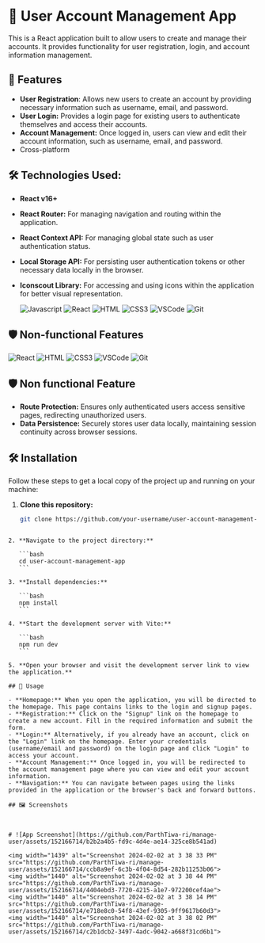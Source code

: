 # 📝 User Account Management App

This is a React application built to allow users to create and manage their accounts. It provides functionality for user registration, login, and account information management.

## 🚀 Features

- **User Registration**: Allows new users to create an account by providing necessary information such as username, email, and password.
- **User Login:** Provides a login page for existing users to authenticate themselves and access their accounts.
- **Account Management:** Once logged in, users can view and edit their account information, such as username, email, and password.
- Cross-platform

## 🛠️ Technologies Used:

- **React v16+**
- **React Router:** For managing navigation and routing within the application.
- **React Context API:** For managing global state such as user authentication status.
- **Local Storage API:** For persisting user authentication tokens or other necessary data locally in the browser.
- **Iconscout Library:** For accessing and using icons within the application for better visual representation.

  ![Javascript](https://img.shields.io/badge/Javascript-F0DB4F?style=for-the-badge&labelColor=black&logo=javascript&logoColor=F0DB4F)
  ![React](https://img.shields.io/badge/-React-61DBFB?style=for-the-badge&labelColor=black&logo=react&logoColor=61DBFB)
  ![HTML](https://img.shields.io/badge/HTML5-E34F26?style=for-the-badge&logo=html5&logoColor=white)
  ![CSS3](https://img.shields.io/badge/CSS3-1572B6?style=for-the-badge&logo=css3&logoColor=white)
  ![VSCode](https://img.shields.io/badge/Visual_Studio-0078d7?style=for-the-badge&logo=visual%20studio&logoColor=white)
  ![Git](https://img.shields.io/badge/Git-F05032?style=for-the-badge&logo=git&logoColor=white)

## 🛡️ Non-functional Features


![React](https://img.shields.io/badge/-React-61DBFB?style=for-the-badge&labelColor=black&logo=react&logoColor=61DBFB)
![HTML](https://img.shields.io/badge/HTML5-E34F26?style=for-the-badge&logo=html5&logoColor=white)
![CSS3](https://img.shields.io/badge/CSS3-1572B6?style=for-the-badge&logo=css3&logoColor=white)
![VSCode](https://img.shields.io/badge/Visual_Studio-0078d7?style=for-the-badge&logo=visual%20studio&logoColor=white)
![Git](https://img.shields.io/badge/Git-F05032?style=for-the-badge&logo=git&logoColor=white)

## 🛡️ Non functional Feature

- **Route Protection:** Ensures only authenticated users access sensitive pages, redirecting unauthorized users.
- **Data Persistence:** Securely stores user data locally, maintaining session continuity across browser sessions.

## 🛠️ Installation

Follow these steps to get a local copy of the project up and running on your machine:

1. **Clone this repository:**

   ```bash
   git clone https://github.com/your-username/user-account-management-app.git
   ```
````

2. **Navigate to the project directory:**

   ```bash
   cd user-account-management-app
   ```

3. **Install dependencies:**

   ```bash
   npm install
   ```

4. **Start the development server with Vite:**

   ```bash
   npm run dev
   ```

5. **Open your browser and visit the development server link to view the application.**

## 🚀 Usage

- **Homepage:** When you open the application, you will be directed to the homepage. This page contains links to the login and signup pages.
- **Registration:** Click on the "Signup" link on the homepage to create a new account. Fill in the required information and submit the form.
- **Login:** Alternatively, if you already have an account, click on the "Login" link on the homepage. Enter your credentials (username/email and password) on the login page and click "Login" to access your account.
- **Account Management:** Once logged in, you will be redirected to the account management page where you can view and edit your account information.
- **Navigation:** You can navigate between pages using the links provided in the application or the browser's back and forward buttons.

## 🖼️ Screenshots



# ![App Screenshot](https://github.com/ParthTiwa-ri/manage-user/assets/152166714/b2b2a4b5-fd9c-4d4e-ae14-325ce8b541ad)

<img width="1439" alt="Screenshot 2024-02-02 at 3 38 33 PM" src="https://github.com/ParthTiwa-ri/manage-user/assets/152166714/ccb8a9ef-6c3b-4f04-8d54-282b11253b06">
<img width="1440" alt="Screenshot 2024-02-02 at 3 38 44 PM" src="https://github.com/ParthTiwa-ri/manage-user/assets/152166714/4404ebd3-7720-4215-a1e7-972200cef4ae">
<img width="1440" alt="Screenshot 2024-02-02 at 3 38 14 PM" src="https://github.com/ParthTiwa-ri/manage-user/assets/152166714/e718e8c0-54f8-43ef-9305-9ff9617b60d3">
<img width="1440" alt="Screenshot 2024-02-02 at 3 38 02 PM" src="https://github.com/ParthTiwa-ri/manage-user/assets/152166714/c2b1dcb2-3497-4adc-9042-a668f31cd6b1">


